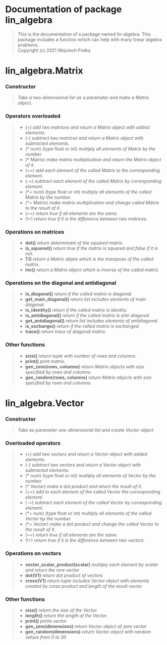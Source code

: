 # Documentation of package lin_algebra

> This is the documentation of a package named lin-algebra. This package includes a function which can help with many linear algebra problems. \
> Copyright (c) 2021 Wojciech Fiołka 

# lin_algebra.Matrix

### Constructor
> *Take a two-dimensional list as a parameter and make a Matrix object.*

### Operators overloaded

>- (+) *add two matrices and return a Matrix object with added elements.*
>- (-) *subtract two matrices and return a Matrix object with subtracted elements.*
>- (* num) (type float or int) *multiply all elements of Matrix by the number.*
>- (* Matrix) *make matrix multiplication and return the Matrix object of it.*
>- (+=) *add each element of the called Matrix to the corresponding element.*
>- (-=) *subtract each element of the called Matrix by corresponding element.*
>- (*= num) (type float or int) *multiply all elements of the called Matrix by the number.*
>- (*= Matrix) *make matrix multiplication and change called Matrix to the result of it.*
>- (==) *return true if all elements are the same.*
>- (!=) *return true if it is the difference between two matrices.*

### Operations on matrices

>- **det()**  *return determinant of the squared matrix.*
>- **is_squared()**  *return true if the matrix is squared and false if it is not.*
>- **T()**  *return a Matrix objets which is the transpose of the called matrix.*
>- **inv()**  *return a Matrix object which is inverse of the called matrix.*

### Operations on the diagonal and antidiagonal

>- **is_diagonal()**  *return if the called matrix is diagonal.*
>- **get_main_diagonal()**  *return list includes elements of main diagonal.*
>- **is_identity()**  *return if the called matrix is identity.*
>- **is_antidiagonal()**  *return if the called matrix is anti-diagonal.*
>- **get_antidiagonal()**  *return list includes elements of antidiagonal.*
>- **is_exchange()**  *return if the called matrix is exchanged.*
>- **trace()**  *return trace of diagonal matrix.*

### Other functions

>- **size()** *return tuple with number of rows and columns.*
>- **print()**  *print matrix.*
>- **gen_zero(rows, columns)** *return Matrix objects with size specified by rows 
and columns.*
>- **gen_random(rows, columns)**  *return Matrix objects with size specified by rows 
and columns.*




# lin_algebra.Vector

### Constructor
>*Take as parameter one-dimensional list and create Vector object*

### Overloaded operators

>- (+) *add two vectors and return a Vector object with added elements.*
>- (-) *subtract two vectors and return a Vector object with subtracted elements.*
>- (* num) (type float or int) *multiply all elements of Vector by the number.*
>- (* Vector) *make a dot product and return the result of it.*
>- (+=) *add to each element of the called Vector the corresponding element.*
>- (-=) *subtract each element of the called Vector by corresponding element.*
>- (*= num) (type float or int) *multiply all elements of the called Vector by the number.*
>- (*= Vector) *make a dot product and change the called Vector to the result of it.*
>- (==) *return true if all elements are the same.*
>- (!=) *return true if it is the difference between two vectors.*

### Operations on vectors

>- **vector_scalar_product(scalar)**  *multiply each element by scalar and return the new vector*
>- **dot(V1)**  *return dot product of vectors*
>- **cross(V1)**  *return tuple includes Vector object with elements created by cross product and length of the result vector*

### Other functions

>- **size()**  *return the size of the Vector.*
>- **length()**  *return the length of the Vector.*
>- **print()**  *prints vector.*
>- **gen_zero(dimensions)**  *return Vector object of zero vector*
>- **gen_random(dimensions)**  *return Vector object with random values from 0 to 30*

